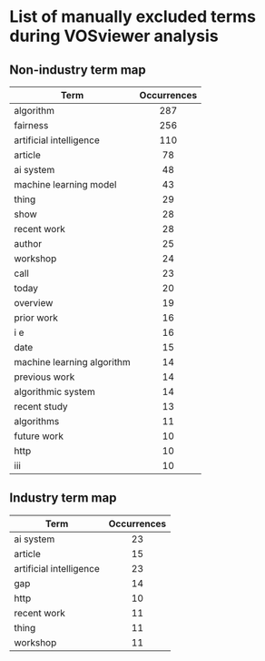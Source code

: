 # List of manually excluded terms during VOSviewer analysis

## Non-industry term map
| Term                       | Occurrences  |
| -------------------------- |:------------:|
| algorithm                  | 287          |
| fairness                   | 256          |
| artificial intelligence    | 110          |
| article                    | 78           |
| ai system                  | 48           |
| machine learning model     | 43           |
| thing                      | 29           |
| show                       | 28           |
| recent work                | 28           |
| author                     | 25           |
| workshop                   | 24           |
| call                       | 23           |
| today                      | 20           |
| overview                   | 19           |
| prior work                 | 16           |
| i e                        | 16           |
| date                       | 15           |
| machine learning algorithm | 14           |
| previous work              | 14           |
| algorithmic system         | 14           |
| recent study               | 13           |
| algorithms                 | 11           |
| future work                | 10           |
| http                       | 10           |
| iii                        | 10           |

## Industry term map
| Term                    | Occurrences  |
| ----------------------- |:------------:|
| ai system               | 23           |
| article                 | 15           |
| artificial intelligence | 23           |
| gap                     | 14           |
| http                    | 10           |
| recent work             | 11           |
| thing                   | 11           |
| workshop                | 11           |
